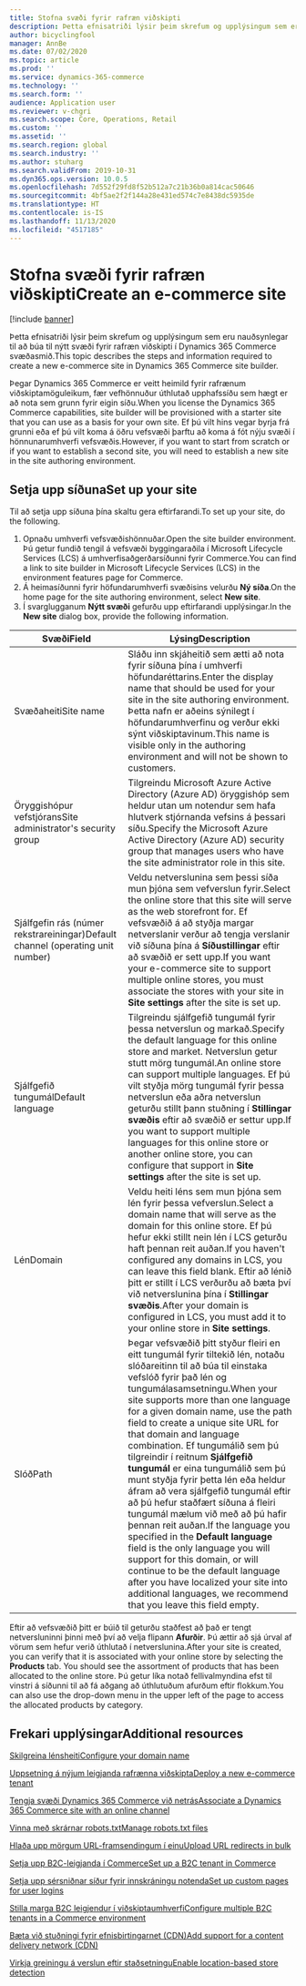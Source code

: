```yaml
---
title: Stofna svæði fyrir rafræn viðskipti
description: Þetta efnisatriði lýsir þeim skrefum og upplýsingum sem eru nauðsynlegar til að búa til nýtt svæði fyrir rafræn viðskipti í Dynamics 365 Commerce svæðasmið.
author: bicyclingfool
manager: AnnBe
ms.date: 07/02/2020
ms.topic: article
ms.prod: ''
ms.service: dynamics-365-commerce
ms.technology: ''
ms.search.form: ''
audience: Application user
ms.reviewer: v-chgri
ms.search.scope: Core, Operations, Retail
ms.custom: ''
ms.assetid: ''
ms.search.region: global
ms.search.industry: ''
ms.author: stuharg
ms.search.validFrom: 2019-10-31
ms.dyn365.ops.version: 10.0.5
ms.openlocfilehash: 7d552f29fd8f52b512a7c21b36b0a814cac50646
ms.sourcegitcommit: 4bf5ae2f2f144a28e431ed574c7e8438dc5935de
ms.translationtype: HT
ms.contentlocale: is-IS
ms.lasthandoff: 11/13/2020
ms.locfileid: "4517185"
---
```

# <a name="create-an-e-commerce-site"></a><span data-ttu-id="6a33f-103">Stofna svæði fyrir rafræn viðskipti</span><span class="sxs-lookup"><span data-stu-id="6a33f-103">Create an e-commerce site</span></span>

[!include [banner](includes/banner.md)]

<span data-ttu-id="6a33f-104">Þetta efnisatriði lýsir þeim skrefum og upplýsingum sem eru nauðsynlegar til að búa til nýtt svæði fyrir rafræn viðskipti í Dynamics 365 Commerce svæðasmið.</span><span class="sxs-lookup"><span data-stu-id="6a33f-104">This topic describes the steps and information required to create a new e-commerce site in Dynamics 365 Commerce site builder.</span></span>

<span data-ttu-id="6a33f-105">Þegar Dynamics 365 Commerce er veitt heimild fyrir rafrænum viðskiptamöguleikum, fær vefhönnuður úthlutað upphafssíðu sem hægt er að nota sem grunn fyrir eigin síðu.</span><span class="sxs-lookup"><span data-stu-id="6a33f-105">When you license the Dynamics 365 Commerce capabilities, site builder will be provisioned with a starter site that you can use as a basis for your own site.</span></span> <span data-ttu-id="6a33f-106">Ef þú vilt hins vegar byrja frá grunni eða ef þú vilt koma á öðru vefsvæði þarftu að koma á fót nýju svæði í hönnunarumhverfi vefsvæðis.</span><span class="sxs-lookup"><span data-stu-id="6a33f-106">However, if you want to start from scratch or if you want to establish a second site, you will need to establish a new site in the site authoring environment.</span></span> 

## <a name="set-up-your-site"></a><span data-ttu-id="6a33f-107">Setja upp síðuna</span><span class="sxs-lookup"><span data-stu-id="6a33f-107">Set up your site</span></span>

<span data-ttu-id="6a33f-108">Til að setja upp síðuna þína skaltu gera eftirfarandi.</span><span class="sxs-lookup"><span data-stu-id="6a33f-108">To set up your site, do the following.</span></span>

1. <span data-ttu-id="6a33f-109">Opnaðu umhverfi vefsvæðishönnuðar.</span><span class="sxs-lookup"><span data-stu-id="6a33f-109">Open the site builder environment.</span></span> <span data-ttu-id="6a33f-110">Þú getur fundið tengil á vefsvæði byggingaraðila í Microsoft Lifecycle Services (LCS) á umhverfisaðgerðarsíðunni fyrir Commerce.</span><span class="sxs-lookup"><span data-stu-id="6a33f-110">You can find a link to site builder in Microsoft Lifecycle Services (LCS) in the environment features page for Commerce.</span></span>
1. <span data-ttu-id="6a33f-111">Á heimasíðunni fyrir höfundarumhverfi svæðisins velurðu **Ný síða**.</span><span class="sxs-lookup"><span data-stu-id="6a33f-111">On the home page for the site authoring environment, select **New site**.</span></span>
1. <span data-ttu-id="6a33f-112">Í svarglugganum **Nýtt svæði** gefurðu upp eftirfarandi upplýsingar.</span><span class="sxs-lookup"><span data-stu-id="6a33f-112">In the **New site** dialog box, provide the following information.</span></span>

| <span data-ttu-id="6a33f-113">Svæði</span><span class="sxs-lookup"><span data-stu-id="6a33f-113">Field</span></span>                               | <span data-ttu-id="6a33f-114">Lýsing</span><span class="sxs-lookup"><span data-stu-id="6a33f-114">Description</span></span> |
|-------------------------------------|-------------|
| <span data-ttu-id="6a33f-115">Svæðaheiti</span><span class="sxs-lookup"><span data-stu-id="6a33f-115">Site name</span></span>                           | <span data-ttu-id="6a33f-116">Sláðu inn skjáheitið sem ætti að nota fyrir síðuna þína í umhverfi höfundaréttarins.</span><span class="sxs-lookup"><span data-stu-id="6a33f-116">Enter the display name that should be used for your site in the site authoring environment.</span></span> <span data-ttu-id="6a33f-117">Þetta nafn er aðeins sýnilegt í höfundarumhverfinu og verður ekki sýnt viðskiptavinum.</span><span class="sxs-lookup"><span data-stu-id="6a33f-117">This name is visible only in the authoring environment and will not be shown to customers.</span></span> |
| <span data-ttu-id="6a33f-118">Öryggishópur vefstjórans</span><span class="sxs-lookup"><span data-stu-id="6a33f-118">Site administrator's security group</span></span> | <span data-ttu-id="6a33f-119">Tilgreindu Microsoft Azure Active Directory (Azure AD) öryggishóp sem heldur utan um notendur sem hafa hlutverk stjórnanda vefsins á þessari síðu.</span><span class="sxs-lookup"><span data-stu-id="6a33f-119">Specify the Microsoft Azure Active Directory (Azure AD) security group that manages users who have the site administrator role in this site.</span></span> |
| <span data-ttu-id="6a33f-120">Sjálfgefin rás (númer rekstrareiningar)</span><span class="sxs-lookup"><span data-stu-id="6a33f-120">Default channel (operating unit number)</span></span> | <span data-ttu-id="6a33f-121">Veldu netverslunina sem þessi síða mun þjóna sem vefverslun fyrir.</span><span class="sxs-lookup"><span data-stu-id="6a33f-121">Select the online store that this site will serve as the web storefront for.</span></span> <span data-ttu-id="6a33f-122">Ef vefsvæðið á að styðja margar netverslanir verður að tengja verslanir við síðuna þína á **Síðustillingar** eftir að svæðið er sett upp.</span><span class="sxs-lookup"><span data-stu-id="6a33f-122">If you want your e-commerce site to support multiple online stores, you must associate the stores with your site in **Site settings** after the site is set up.</span></span> |
| <span data-ttu-id="6a33f-123">Sjálfgefið tungumál</span><span class="sxs-lookup"><span data-stu-id="6a33f-123">Default language</span></span>                            | <span data-ttu-id="6a33f-124">Tilgreindu sjálfgefið tungumál fyrir þessa netverslun og markað.</span><span class="sxs-lookup"><span data-stu-id="6a33f-124">Specify the default language for this online store and market.</span></span> <span data-ttu-id="6a33f-125">Netverslun getur stutt mörg tungumál.</span><span class="sxs-lookup"><span data-stu-id="6a33f-125">An online store can support multiple languages.</span></span> <span data-ttu-id="6a33f-126">Ef þú vilt styðja mörg tungumál fyrir þessa netverslun eða aðra netverslun geturðu stillt þann stuðning í **Stillingar svæðis** eftir að svæðið er settur upp.</span><span class="sxs-lookup"><span data-stu-id="6a33f-126">If you want to support multiple languages for this online store or another online store, you can configure that support in **Site settings** after the site is set up.</span></span>  |
| <span data-ttu-id="6a33f-127">Lén</span><span class="sxs-lookup"><span data-stu-id="6a33f-127">Domain</span></span>                              | <span data-ttu-id="6a33f-128">Veldu heiti léns sem mun þjóna sem lén fyrir þessa vefverslun.</span><span class="sxs-lookup"><span data-stu-id="6a33f-128">Select a domain name that will serve as the domain for this online store.</span></span> <span data-ttu-id="6a33f-129">Ef þú hefur ekki stillt nein lén í LCS geturðu haft þennan reit auðan.</span><span class="sxs-lookup"><span data-stu-id="6a33f-129">If you haven't configured any domains in LCS, you can leave this field blank.</span></span> <span data-ttu-id="6a33f-130">Eftir að lénið þitt er stillt í LCS verðurðu að bæta því við netverslunina þína í **Stillingar svæðis**.</span><span class="sxs-lookup"><span data-stu-id="6a33f-130">After your domain is configured in LCS, you must add it to your online store in **Site settings**.</span></span>  |
| <span data-ttu-id="6a33f-131">Slóð</span><span class="sxs-lookup"><span data-stu-id="6a33f-131">Path</span></span>                              | <span data-ttu-id="6a33f-132">Þegar vefsvæðið þitt styður fleiri en eitt tungumál fyrir tiltekið lén, notaðu slóðareitinn til að búa til einstaka vefslóð fyrir það lén og tungumálasamsetningu.</span><span class="sxs-lookup"><span data-stu-id="6a33f-132">When your site supports more than one language for a given domain name, use the path field to create a unique site URL for that domain and language combination.</span></span> <span data-ttu-id="6a33f-133">Ef tungumálið sem þú tilgreindir í reitnum **Sjálfgefið tungumál** er eina tungumálið sem þú munt styðja fyrir þetta lén eða heldur áfram að vera sjálfgefið tungumál eftir að þú hefur staðfært síðuna á fleiri tungumál mælum við með að þú hafir þennan reit auðan.</span><span class="sxs-lookup"><span data-stu-id="6a33f-133">If the language you specified in the **Default language** field is the only language you will support for this domain, or will continue to be the default language after you have localized your site into additional languages, we recommend that you leave this field empty.</span></span> |


<span data-ttu-id="6a33f-134">Eftir að vefsvæðið þitt er búið til geturðu staðfest að það er tengt netversluninni þinni með því að velja flipann **Afurðir**. Þú ættir að sjá úrval af vörum sem hefur verið úthlutað í netverslunina.</span><span class="sxs-lookup"><span data-stu-id="6a33f-134">After your site is created, you can verify that it is associated with your online store by selecting the **Products** tab. You should see the assortment of products that has been allocated to the online store.</span></span> <span data-ttu-id="6a33f-135">Þú getur líka notað fellivalmyndina efst til vinstri á síðunni til að fá aðgang að úthlutuðum afurðum eftir flokkum.</span><span class="sxs-lookup"><span data-stu-id="6a33f-135">You can also use the drop-down menu in the upper left of the page to access the allocated products by category.</span></span>

## <a name="additional-resources"></a><span data-ttu-id="6a33f-136">Frekari upplýsingar</span><span class="sxs-lookup"><span data-stu-id="6a33f-136">Additional resources</span></span>

[<span data-ttu-id="6a33f-137">Skilgreina lénsheiti</span><span class="sxs-lookup"><span data-stu-id="6a33f-137">Configure your domain name</span></span>](configure-your-domain-name.md)

[<span data-ttu-id="6a33f-138">Uppsetning á nýjum leigjanda rafrænna viðskipta</span><span class="sxs-lookup"><span data-stu-id="6a33f-138">Deploy a new e-commerce tenant</span></span>](deploy-ecommerce-site.md)

[<span data-ttu-id="6a33f-139">Tengja svæði Dynamics 365 Commerce við netrás</span><span class="sxs-lookup"><span data-stu-id="6a33f-139">Associate a Dynamics 365 Commerce site with an online channel</span></span>](associate-site-online-store.md)

[<span data-ttu-id="6a33f-140">Vinna með skrárnar robots.txt</span><span class="sxs-lookup"><span data-stu-id="6a33f-140">Manage robots.txt files</span></span>](manage-robots-txt-files.md)

[<span data-ttu-id="6a33f-141">Hlaða upp mörgum URL-framsendingum í einu</span><span class="sxs-lookup"><span data-stu-id="6a33f-141">Upload URL redirects in bulk</span></span>](upload-bulk-redirects.md)

[<span data-ttu-id="6a33f-142">Setja upp B2C-leigjanda í Commerce</span><span class="sxs-lookup"><span data-stu-id="6a33f-142">Set up a B2C tenant in Commerce</span></span>](set-up-B2C-tenant.md)

[<span data-ttu-id="6a33f-143">Setja upp sérsniðnar síður fyrir innskráningu notenda</span><span class="sxs-lookup"><span data-stu-id="6a33f-143">Set up custom pages for user logins</span></span>](custom-pages-user-logins.md)

[<span data-ttu-id="6a33f-144">Stilla marga B2C leigjendur í viðskiptaumhverfi</span><span class="sxs-lookup"><span data-stu-id="6a33f-144">Configure multiple B2C tenants in a Commerce environment</span></span>](configure-multi-B2C-tenants.md)

[<span data-ttu-id="6a33f-145">Bæta við stuðningi fyrir efnisbirtingarnet (CDN)</span><span class="sxs-lookup"><span data-stu-id="6a33f-145">Add support for a content delivery network (CDN)</span></span>](add-cdn-support.md)

[<span data-ttu-id="6a33f-146">Virkja greiningu á verslun eftir staðsetningu</span><span class="sxs-lookup"><span data-stu-id="6a33f-146">Enable location-based store detection</span></span>](enable-store-detection.md)
